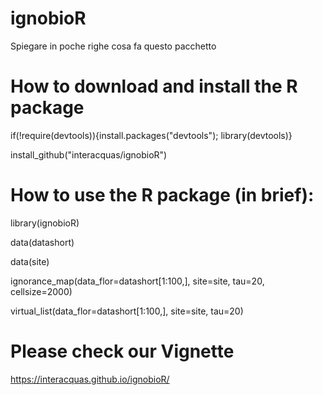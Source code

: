 # ignobioR

Spiegare in poche righe cosa fa questo pacchetto

# How to download and install the R package
if(!require(devtools)){install.packages("devtools"); library(devtools)} 

install_github("interacquas/ignobioR")

# How to use the R package (in brief):

library(ignobioR)

data(datashort)

data(site)


ignorance_map(data_flor=datashort[1:100,], site=site, tau=20, cellsize=2000)

virtual_list(data_flor=datashort[1:100,], site=site, tau=20)




# Please check our Vignette
https://interacquas.github.io/ignobioR/
